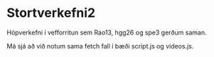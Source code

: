 # Stortverkefni2
Hópverkefni í vefforritun sem Rao13, hgg26 og spe3 gerðum saman.

Má sjá að við notum sama fetch fall í bæði script.js og videos.js.
